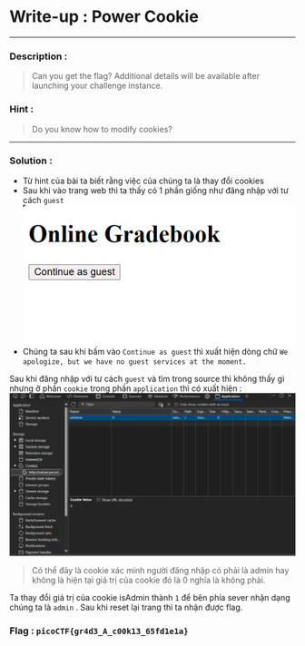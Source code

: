 # Write-up : Power Cookie
---
### Description :
> Can you get the flag?
> Additional details will be available after launching your challenge instance.
### Hint : 
> Do you know how to modify cookies?
---
### Solution :
- Từ hint của bài ta biết rằng việc của chúng ta là thay đổi cookies
- Sau khi vào trang web thì ta thấy có 1 phần giống như đăng nhập với tư cách `` guest ``
  ![](../img/Power-Cookie-continue.png)
- Chúng ta sau khi bấm vào `` Continue as guest `` thì xuất hiện dòng chữ `` We apologize, but we have no guest services at the moment. ``

Sau khi đăng nhập với tư cách `` guest `` và tìm trong source thì không thấy gì nhưng ở phần `` cookie `` trong phần `` application `` thì có xuất hiện :
![](../img/Power-Cookie-cookie.png)
> Có thể đây là cookie xác minh người đăng nhập có phải là admin hay không là hiện tại giá trị của cookie đó là 0 nghĩa là không phải.

Ta thay đổi giá trị của cookie isAdmin thành `` 1 `` để bên phía sever nhận dạng chúng ta là `` admin `` .
Sau khi reset lại trang thì ta nhận được flag.
### Flag : `` picoCTF{gr4d3_A_c00k13_65fd1e1a} `` 
